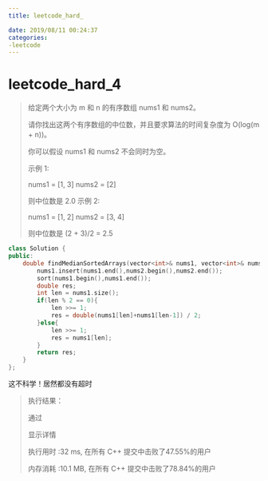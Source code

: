 ```yaml
---
title: leetcode_hard_

date: 2019/08/11 00:24:37
categories:
-leetcode
---
```


# leetcode_hard_4

>给定两个大小为 m 和 n 的有序数组 nums1 和 nums2。
>
>请你找出这两个有序数组的中位数，并且要求算法的时间复杂度为 O(log(m + n))。
>
>你可以假设 nums1 和 nums2 不会同时为空。
>
>示例 1:
>
>nums1 = [1, 3]
>nums2 = [2]
>
>则中位数是 2.0
>示例 2:
>
>nums1 = [1, 2]
>nums2 = [3, 4]
>
>则中位数是 (2 + 3)/2 = 2.5
>

```c++
class Solution {
public:
    double findMedianSortedArrays(vector<int>& nums1, vector<int>& nums2) {
        nums1.insert(nums1.end(),nums2.begin(),nums2.end());
        sort(nums1.begin(),nums1.end());
        double res;
        int len = nums1.size();
        if(len % 2 == 0){
            len >>= 1;
            res = double(nums1[len]+nums1[len-1]) / 2;
        }else{
            len >>= 1;
            res = nums1[len];
        }
        return res;
    }
};
```

这不科学！居然都没有超时

>执行结果：
>
>通过
>
>显示详情 
>
>执行用时 :32 ms, 在所有 C++ 提交中击败了47.55%的用户
>
>内存消耗 :10.1 MB, 在所有 C++ 提交中击败了78.84%的用户